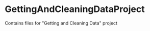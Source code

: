 GettingAndCleaningDataProject
=============================

Contains files for "Getting and Cleaning Data" project
